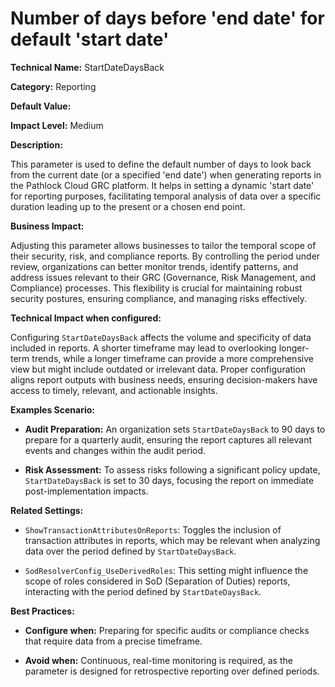 # Number of days before 'end date' for default 'start date'

**Technical Name:** StartDateDaysBack

**Category:** Reporting

**Default Value:**

**Impact Level:** Medium

**Description:**

This parameter is used to define the default number of days to look back from the current date (or a specified 'end date') when generating reports in the Pathlock Cloud GRC platform. It helps in setting a dynamic 'start date' for reporting purposes, facilitating temporal analysis of data over a specific duration leading up to the present or a chosen end point.

**Business Impact:**

Adjusting this parameter allows businesses to tailor the temporal scope of their security, risk, and compliance reports. By controlling the period under review, organizations can better monitor trends, identify patterns, and address issues relevant to their GRC (Governance, Risk Management, and Compliance) processes. This flexibility is crucial for maintaining robust security postures, ensuring compliance, and managing risks effectively.

**Technical Impact when configured:**

Configuring `StartDateDaysBack` affects the volume and specificity of data included in reports. A shorter timeframe may lead to overlooking longer-term trends, while a longer timeframe can provide a more comprehensive view but might include outdated or irrelevant data. Proper configuration aligns report outputs with business needs, ensuring decision-makers have access to timely, relevant, and actionable insights.

**Examples Scenario:**

- **Audit Preparation:** An organization sets `StartDateDaysBack` to 90 days to prepare for a quarterly audit, ensuring the report captures all relevant events and changes within the audit period.
  
- **Risk Assessment:** To assess risks following a significant policy update, `StartDateDaysBack` is set to 30 days, focusing the report on immediate post-implementation impacts.

**Related Settings:**

- `ShowTransactionAttributesOnReports`: Toggles the inclusion of transaction attributes in reports, which may be relevant when analyzing data over the period defined by `StartDateDaysBack`.
  
- `SodResolverConfig_UseDerivedRoles`: This setting might influence the scope of roles considered in SoD (Separation of Duties) reports, interacting with the period defined by `StartDateDaysBack`.

**Best Practices:** 

- **Configure when:** Preparing for specific audits or compliance checks that require data from a precise timeframe.
  
- **Avoid when:** Continuous, real-time monitoring is required, as the parameter is designed for retrospective reporting over defined periods.